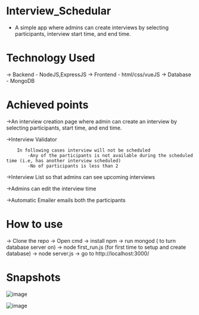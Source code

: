 # Interview_Schedular
- A simple app where admins can create interviews by selecting participants, interview start time, and end time.

# Technology Used

-> Backend -  NodeJS,ExpressJS
-> Frontend - html/css/vueJS
-> Database - MongoDB

# Achieved points 
   ->An interview creation page where admin can create an interview by selecting participants, start time, and end time.

   ->Interview Validator

        In following cases interview will not be scheduled
            -Any of the participants is not available during the scheduled time (i.e, has another interview scheduled)
            -No of participants is less than 2

   ->Interview List so that admins can see upcoming interviews

   ->Admins can edit the interview time

   ->Automatic Emailer emails both the participants 

# How to use 

-> Clone the repo
-> Open cmd
-> install npm
-> run mongod ( to turn database server on)
-> node first_run.js (for first time to setup and create database)
-> node server.js
-> go to http://localhost:3000/


# Snapshots
![image](https://user-images.githubusercontent.com/55046087/143480969-6fe12fdd-3242-4215-84d2-af54a0c4df30.png)
 
 
![image](https://user-images.githubusercontent.com/55046087/143480906-8d672e4b-b2b5-4133-8cc2-3dbbdc83840d.png)
